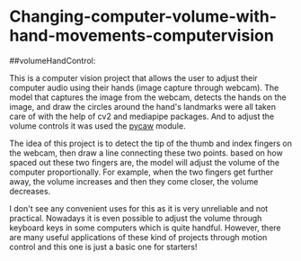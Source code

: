 # Changing-computer-volume-with-hand-movements-computervision

##volumeHandControl:

This is a computer vision project that allows the user to adjust their computer audio using their hands (image capture through webcam).
The model that captures the image from the webcam, detects the hands on the image, and draw the circles around the hand's landmarks
were all taken care of with the help of cv2 and mediapipe packages. And to adjust the volume controls it was used the [pycaw]([https://ooiale.github.io/How-Cool-Is-ChatGPT-and-the-importance-of-Prompt-Engineering/](https://github.com/AndreMiras/pycaw)https://github.com/AndreMiras/pycaw) module.

The idea of this project is to detect the tip of the thumb and index fingers on the webcam, then draw a line connecting these two points.
based on how spaced out these two fingers are, the model will adjust the volume of the computer proportionally.
For example, when the two fingers get further away, the volume increases and then they come closer, the volume decreases.

I don't see any convenient uses for this as it is very unreliable and not practical. Nowadays it is even possible to adjust the volume through keyboard keys in some computers
which is quite handful.
However, there are many useful applications of these kind of projects through motion control and this one is just a basic one for starters! 
